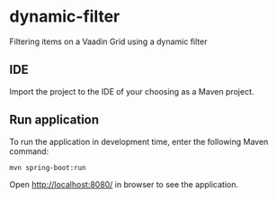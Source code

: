 # dynamic-filter
Filtering items on a Vaadin Grid using a dynamic filter

## IDE
Import the project to the IDE of your choosing as a Maven project.
 
## Run application

To run the application in development time, enter the following Maven
command:  
```
mvn spring-boot:run
```

Open [http://localhost:8080/](http://localhost:8080/) in browser to see
the application.
